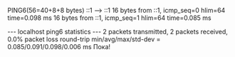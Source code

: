 PING6(56=40+8+8 bytes) ::1 --> ::1
16 bytes from ::1, icmp_seq=0 hlim=64 time=0.098 ms
16 bytes from ::1, icmp_seq=1 hlim=64 time=0.085 ms

--- localhost ping6 statistics ---
2 packets transmitted, 2 packets received, 0.0% packet loss
round-trip min/avg/max/std-dev = 0.085/0.091/0.098/0.006 ms
Пока!